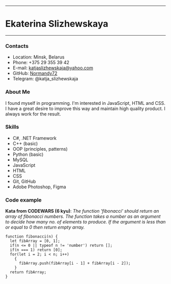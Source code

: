 ****
# Ekaterina Slizhewskaya
****
### Contacts

* Location: Minsk, Belarus
* Phone: +375 29 355 39 42
* E-mail: katjaslizhewskaja@yahoo.com
* GitHub: [Normandy72](https://github.com/Normandy72)
* Telegram: @katja_slizhewskaja


### About Me


I found myself in programming. I'm interested in JavaScript, HTML and CSS. I have a great desire to improve this way and maintain high quality product. I always work for the result.
### Skills


* C#, .NET Framework
* C++ (basic)
* OOP (principles, patterns)
* Python (basic)
* MySQL
* JavaScript
* HTML
* CSS
* Git, GitHub 
* Adobe Photoshop, Figma


### Code example


**Kata from CODEWARS (6 kyu)**: *The function 'fibonacci' should return an array of fibonacci numbers. The function takes a number as an argument to decide how many no. of elements to produce. If the argument is less than or equal to 0 then return empty array.*
```
function fibonacci(n) {
  let fibArray = [0, 1];
  if(n <= 0 || typeof n != 'number') return [];
  if(n === 1) return [0];
  for(let i = 2; i < n; i++)
    {
      fibArray.push(fibArray[i - 1] + fibArray[i - 2]);
    }
  return fibArray;
}
```
